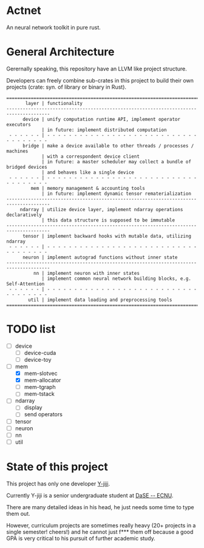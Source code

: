 # Actnet
An neural network toolkit in pure rust. 

# General Architecture

Gerernally speaking, this repository have an LLVM like project structure. 

Developers can freely combine sub-crates in this project to build their own projects (crate: syn. of library or binary in Rust). 

```
======================================================================================
       layer | functionality
--------------------------------------------------------------------------------------
      device | unify computation runtime API, implement operator executors
             | in future: implement distributed computation
 - - - - - - | - - - - - - - - - - - - - - - - - - - - - - - - - - - - - - - - - - - -
      bridge | make a device available to other threads / processes / machines
             | with a correspondent device client
             | in future: a master scheduler may collect a bundle of bridged devices 
             | and behaves like a single device
 - - - - - - | - - - - - - - - - - - - - - - - - - - - - - - - - - - - - - - - - - - -
         mem | memory management & accounting tools
             | in future: implement dynamic tensor rematerialization
--------------------------------------------------------------------------------------
     ndarray | utilize device layer, implement ndarray operations declaratively
             | this data structure is supposed to be immutable
--------------------------------------------------------------------------------------
      tensor | implement backward hooks with mutable data, utilizing ndarray
 - - - - - - | - - - - - - - - - - - - - - - - - - - - - - - - - - - - - - - - - - - -
      neuron | implement autograd functions without inner state
--------------------------------------------------------------------------------------
          nn | implement neuron with inner states
             | implement common neural network building blocks, e.g. Self-Attention
 - - - - - - | - - - - - - - - - - - - - - - - - - - - - - - - - - - - - - - - - - - -
        util | implement data loading and preprocessing tools
======================================================================================
```

# TODO list

- [ ] device
  - [ ] device-cuda
  - [ ] device-toy
- [ ] mem
  - [x] mem-slotvec
  - [x] mem-allocator
  - [ ] mem-tgraph
  - [ ] mem-tstack
- [ ] ndarray
  - [ ] display
  - [ ] send operators

- [ ] tensor
- [ ] neuron
- [ ] nn
- [ ] util

# State of this project

This project has only one developer [Y-jiji](https://github.com/Y-jiji). 

Currently Y-jiji is a senior undergraduate student at [DaSE -- ECNU](https://www.ecnu.edu.cn/wzcd/xxgk/yxsz.htm). 

There are many detailed ideas in his head, he just needs some time to type them out. 

However, curriculum projects are sometimes really heavy (20+ projects in a single semester! cheers!) and he cannot just f\*\*\* them off because a good GPA is very critical to his pursuit of further academic study. 

